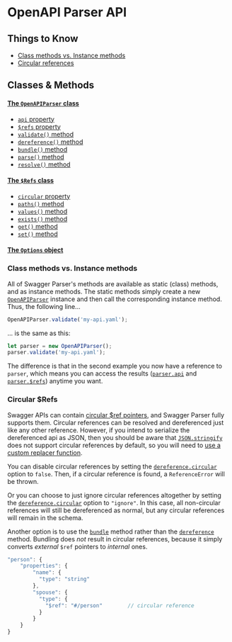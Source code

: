 # OpenAPI Parser API

## Things to Know

- [Class methods vs. Instance methods](#class-methods-vs-instance-methods)
- [Circular references](#circular-refs)

## Classes & Methods

#### [The `OpenAPIParser` class](openapi-parser.md)

- [`api` property](openapi-parser.md#api)
- [`$refs` property](openapi-parser.md#refs)
- [`validate()` method](openapi-parser.md#validateapi-options)
- [`dereference()` method](openapi-parser.md#dereferenceapi-options)
- [`bundle()` method](openapi-parser.md#bundleapi-options)
- [`parse()` method](openapi-parser.md#parseapi-options)
- [`resolve()` method](openapi-parser.md#resolveapi-options)

#### [The `$Refs` class](refs.md)

- [`circular` property](refs.md#circular)
- [`paths()` method](refs.md#pathstypes)
- [`values()` method](refs.md#valuestypes)
- [`exists()` method](refs.md#existsref)
- [`get()` method](refs.md#getref-options)
- [`set()` method](refs.md#setref-value-options)

#### [The `Options` object](options.md)

### Class methods vs. Instance methods

All of Swagger Parser's methods are available as static (class) methods, and as instance methods. The static methods simply create a new [`OpenAPIParser`](openapi-parser.md) instance and then call the corresponding instance method. Thus, the following line...

```javascript
OpenAPIParser.validate('my-api.yaml');
```

... is the same as this:

```javascript
let parser = new OpenAPIParser();
parser.validate('my-api.yaml');
```

The difference is that in the second example you now have a reference to `parser`, which means you can access the results ([`parser.api`](openapi-parser.md#api-object) and [`parser.$refs`](openapi-parser.md#refs)) anytime you want.

### Circular $Refs

Swagger APIs can contain [circular $ref pointers](https://gist.github.com/JamesMessinger/d18278935fc73e3a0ee1), and Swagger Parser fully supports them. Circular references can be resolved and dereferenced just like any other reference. However, if you intend to serialize the dereferenced api as JSON, then you should be aware that [`JSON.stringify`](https://developer.mozilla.org/en-US/docs/Web/JavaScript/Reference/Global_Objects/JSON/stringify) does not support circular references by default, so you will need to [use a custom replacer function](https://stackoverflow.com/questions/11616630/json-stringify-avoid-typeerror-converting-circular-structure-to-json).

You can disable circular references by setting the [`dereference.circular`](options.md) option to `false`. Then, if a circular reference is found, a `ReferenceError` will be thrown.

Or you can choose to just ignore circular references altogether by setting the [`dereference.circular`](options.md) option to `"ignore"`. In this case, all non-circular references will still be dereferenced as normal, but any circular references will remain in the schema.

Another option is to use the [`bundle`](openapi-parser.md#bundleapi-options) method rather than the [`dereference`](openapi-parser.md#dereferenceapi-options) method. Bundling does _not_ result in circular references, because it simply converts _external_ `$ref` pointers to _internal_ ones.

```javascript
"person": {
    "properties": {
        "name": {
          "type": "string"
        },
        "spouse": {
          "type": {
            "$ref": "#/person"        // circular reference
          }
        }
    }
}
```
